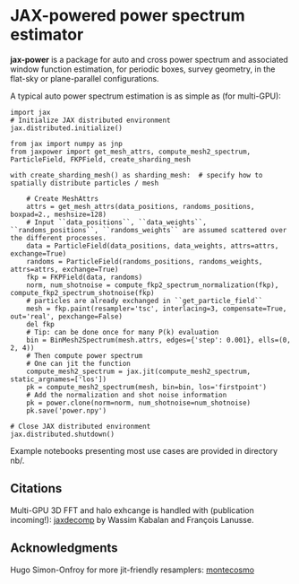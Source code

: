 # JAX-powered power spectrum estimator

**jax-power** is a package for auto and cross power spectrum and associated window function estimation,
for periodic boxes, survey geometry, in the flat-sky or plane-parallel configurations.

A typical auto power spectrum estimation is as simple as (for multi-GPU):
```
import jax
# Initialize JAX distributed environment
jax.distributed.initialize()

from jax import numpy as jnp
from jaxpower import get_mesh_attrs, compute_mesh2_spectrum, ParticleField, FKPField, create_sharding_mesh

with create_sharding_mesh() as sharding_mesh:  # specify how to spatially distribute particles / mesh

    # Create MeshAttrs
    attrs = get_mesh_attrs(data_positions, randoms_positions, boxpad=2., meshsize=128)
    # Input ``data_positions``, ``data_weights``, ``randoms_positions``, ``randoms_weights`` are assumed scattered over the different processes.
    data = ParticleField(data_positions, data_weights, attrs=attrs, exchange=True)
    randoms = ParticleField(randoms_positions, randoms_weights, attrs=attrs, exchange=True)
    fkp = FKPField(data, randoms)
    norm, num_shotnoise = compute_fkp2_spectrum_normalization(fkp), compute_fkp2_spectrum_shotnoise(fkp)
    # particles are already exchanged in ``get_particle_field``
    mesh = fkp.paint(resampler='tsc', interlacing=3, compensate=True, out='real', pexchange=False)
    del fkp
    # Tip: can be done once for many P(k) evaluation
    bin = BinMesh2Spectrum(mesh.attrs, edges={'step': 0.001}, ells=(0, 2, 4))
    # Then compute power spectrum
    # One can jit the function
    compute_mesh2_spectrum = jax.jit(compute_mesh2_spectrum, static_argnames=['los'])
    pk = compute_mesh2_spectrum(mesh, bin=bin, los='firstpoint')
    # Add the normalization and shot noise information
    pk = power.clone(norm=norm, num_shotnoise=num_shotnoise)
    pk.save('power.npy')

# Close JAX distributed environment
jax.distributed.shutdown()
```

Example notebooks presenting most use cases are provided in directory nb/.


## Citations

Multi-GPU 3D FFT and halo exhcange is handled with (publication incoming!):
[jaxdecomp](https://github.com/DifferentiableUniverseInitiative/jaxDecomp)
by Wassim Kabalan and François Lanusse.

## Acknowledgments

Hugo Simon-Onfroy for more jit-friendly resamplers: [montecosmo](https://github.com/hsimonfroy)